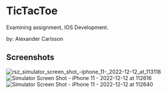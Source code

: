# TicTacToe
Examining assignment, IOS Development.

by: Alexander Carlsson
       
## Screenshots

![rsz_simulator_screen_shot_-_iphone_11_-_2022-12-12_at_113118](https://user-images.githubusercontent.com/47304533/207023577-6b0624f0-8c38-4f44-9e80-0e8d62288044.jpg)
![Simulator Screen Shot - iPhone 11 - 2022-12-12 at 112616](https://user-images.githubusercontent.com/47304533/207023195-e123f1a8-108c-498a-97c8-8b955378ba28.jpg)
![Simulator Screen Shot - iPhone 11 - 2022-12-12 at 112640](https://user-images.githubusercontent.com/47304533/207023199-c1257068-1cbd-4170-8633-abf0f773effc.jpg)
